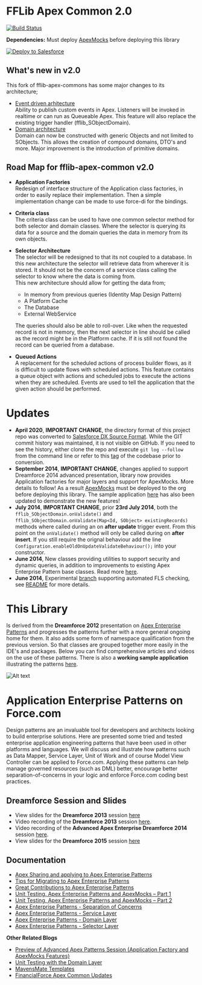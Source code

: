 FFLib Apex Common 2.0
=================

[![Build Status](https://travis-ci.org/apex-enterprise-patterns/fflib-apex-common.svg)](https://travis-ci.org/apex-enterprise-patterns/fflib-apex-common) 

**Dependencies:** Must deploy [ApexMocks](https://github.com/apex-enterprise-patterns/fflib-apex-mocks) before deploying this library

<a href="https://githubsfdeploy.herokuapp.com">
  <img alt="Deploy to Salesforce"
       src="https://raw.githubusercontent.com/afawcett/githubsfdeploy/master/src/main/webapp/resources/img/deploy.png">
</a>

## What's new in v2.0
This fork of fflib-apex-commons has some major changes to its architecture;

- [Event driven arhitecture](docs/events/README.md) <br/>
  Ability to publish custom events in Apex. 
  Listeners will be invoked in realtime or can run as Queueable Apex.
  This feature will also replace the existing trigger handler (fflib_SObjectDomain).
- [Domain architecture](docs/domains/README.md) <br/>
  Domain can now be constructed with generic Objects and not limited to SObjects.
  This allows the creation of compound domains, DTO's and more.
  Major improvement is the introduction of primitive domains.
  
## Road Map for fflib-apex-common v2.0

- **Application Factories** <br/>
  Redesign of interface structure of the Application class factories, in order to easily replace their implementation.
  Then a simple implementation change can be made to use force-di for the bindings. 

- **Criteria class** <br/> 
  The criteria class can be used to have one common selector method for both selector and domain classes. 
  Where the selector is querying its data for a source and the domain queries the data in memory from its own objects.
  
- **Selector Architecture** <br/>
  The selector will be redesigned to that its not coupled to a database. 
  In this new architecture the selector will retrieve data from wherever it is stored.
  It should not be the concern of a service class calling the selector to know where the data is coming from.  
  This new architecture should allow for getting the data from; 
    - In memory
      from previous queries (Identity Map Design Pattern)  
    - A Platform Cache
    - The Database
    - External WebService
    
  The queries should also be able to roll-over. 
  Like when the requested record is not in memory, 
  then the next selector in line should be called as the record might be in the Platform cache. 
  If it is still not found the record can be queried from a database.
  
- **Queued Actions** <br/>
  A replacement for the scheduled actions of process builder flows,
  as it is difficult to update flows with scheduled actions.
  This feature contains a queue object with actions and scheduled jobs 
  to execute the actions when they are scheduled. 
  Events are used to tell the application that the given action should be performed.

  

Updates
=======

- **April 2020**, **IMPORTANT CHANGE**, the directory format of this project repo was converted to [Salesforce DX Source Format](https://developer.salesforce.com/docs/atlas.en-us.sfdx_dev.meta/sfdx_dev/sfdx_dev_source_file_format.htm).  While the GIT commit history was maintained, it is not visible on GitHub.  If you need to see the history, either clone the repo and execute `git log --follow` from the command line or refer to this [tag](https://github.com/apex-enterprise-patterns/fflib-apex-common/tree/metadata-format-prior-to-dx-source-format-conversion) of the codebase prior to conversion.
- **September 2014**, **IMPORTANT CHANGE**, changes applied to support Dreamforce 2014 advanced presentation, library now provides Application factories for major layers and support for ApexMocks. More details to follow! As a result [ApexMocks](https://github.com/apex-enterprise-patterns/fflib-apex-mocks) must be deployed to the org before deploying this library. The sample application [here](https://github.com/apex-enterprise-patterns/fflib-apex-common-samplecode) has also been updated to demonstrate the new features!
- **July 2014**, **IMPORTANT CHANGE**, prior **23rd July 2014**, both the ``fflib_SObjectDomain.onValidate()`` and ``fflib_SObjectDomain.onValidate(Map<Id, SObject> existingRecords)`` methods where called during an on **after update** trigger event. From this point on the ``onValidate()`` method will only be called during on **after insert**. If you still require the orignal behaviour add the line ``Configuration.enableOldOnUpdateValidateBehaviour();`` into your constructor.
- **June 2014**, New classes providing utilities to support security and dynamic queries, in addition to improvements to existing Apex Enterprise Pattern base classes. Read more [here](http://andyinthecloud.com/2014/06/28/financialforce-apex-common-updates/).
- **June 2014**, Experimental [branch](https://github.com/apex-enterprise-patterns/fflib-apex-common/tree/fls-support-experiment) supporting automated FLS checking, see [README](https://github.com/apex-enterprise-patterns/fflib-apex-common/tree/fls-support-experiment#expirimental-crud-and-fls-support) for more details.

This Library
============

Is derived from the **Dreamforce 2012** presentation on [Apex Enterprise Patterns](https://github.com/financialforcedev/df12-apex-enterprise-patterns) and progresses the patterns further with a more general ongoing home for them. It also adds some form of namespace qualification from the previous version. So that classes are grouped together more easily in the IDE's and packages. Below you can find comprehensive articles and videos on the use of these patterns. There is also a **working sample application** illustrating the patterns [here](https://github.com/apex-enterprise-patterns/fflib-apex-common-samplecode).

![Alt text](/images/patternsturning.png "Optional title")

Application Enterprise Patterns on Force.com
============================================

Design patterns are an invaluable tool for developers and architects looking to build enterprise solutions. Here are presented some tried and tested enterprise application engineering patterns that have been used in other platforms and languages. We will discuss and illustrate how patterns such as Data Mapper, Service Layer, Unit of Work and of course Model View Controller can be applied to Force.com. Applying these patterns can help manage governed resources (such as DML) better, encourage better separation-of-concerns in your logic and enforce Force.com coding best practices.

Dreamforce Session and Slides
-----------------------------

- View slides for the **Dreamforce 2013** session [here](https://docs.google.com/file/d/0B6brfGow3cD8RVVYc1dCX2s0S1E/edit) 
- Video recording of the **Dreamforce 2013** session [here](http://www.youtube.com/watch?v=qlq46AEAlLI).
- Video recording of the **Advanced Apex Enterprise Dreamforce 2014** session [here](http://dreamforce.vidyard.com/watch/7QtP2628KmtXfmiwI-7B1w%20).
- View slides for the **Dreamforce 2015** session [here](http://www.slideshare.net/andyinthecloud/building-strong-foundations-apex-enterprise-patterns)

Documentation
-------------

- [Apex Sharing and applying to Apex Enterprise Patterns](http://andyinthecloud.com/2016/01/10/apex-sharing-and-applying-to-apex-enterprise-patterns/)
- [Tips for Migrating to Apex Enterprise Patterns](http://andyinthecloud.com/2015/09/30/tips-for-migrating-to-apex-enterprise-patterns/)
- [Great Contributions to Apex Enterprise Patterns](http://andyinthecloud.com/2015/07/25/great-contributions-to-apex-enterprise-patterns/)
- [Unit Testing, Apex Enterprise Patterns and ApexMocks – Part 1](http://andyinthecloud.com/2015/03/22/unit-testing-with-apex-enterprise-patterns-and-apexmocks-part-1/)
- [Unit Testing, Apex Enterprise Patterns and ApexMocks – Part 2](http://andyinthecloud.com/2015/03/29/unit-testing-apex-enterprise-patterns-and-apexmocks-part-2/)
- [Apex Enterprise Patterns - Separation of Concerns](http://wiki.developerforce.com/page/Apex_Enterprise_Patterns_-_Separation_of_Concerns)
- [Apex Enterprise Patterns - Service Layer](http://wiki.developerforce.com/page/Apex_Enterprise_Patterns_-_Service_Layer)
- [Apex Enterprise Patterns - Domain Layer](http://wiki.developerforce.com/page/Apex_Enterprise_Patterns_-_Domain_Layer)
- [Apex Enterprise Patterns - Selector Layer](https://github.com/financialforcedev/df12-apex-enterprise-patterns#data-mapper-selector)

**Other Related Blogs**

- [Preview of Advanced Apex Patterns Session (Application Factory and ApexMocks Features)](http://andyinthecloud.com/2014/08/26/preview-of-advanced-apex-enterprise-patterns-session/)
- [Unit Testing with the Domain Layer](http://andyinthecloud.com/2014/03/23/unit-testing-with-the-domain-layer/)
- [MavensMate Templates](http://andyinthecloud.com/2014/05/23/mavensmate-templates-and-apex-enterprise-patterns/)
- [FinancialForce Apex Common Updates](http://andyinthecloud.com/2014/06/28/financialforce-apex-common-updates/)

